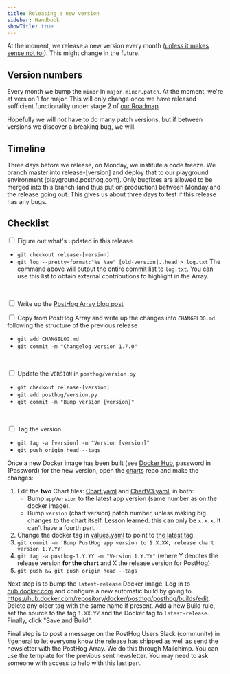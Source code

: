 ```yaml
---
title: Releasing a new version
sidebar: Handbook
showTitle: true
---
```


At the moment, we release a new version every month ([unless it makes sense not to!](/blog/we-ship-whenever)). This might change in the future.

## Version numbers

Every month we bump the `minor` in `major.minor.patch`. At the moment, we're at version 1 for major. This will only change once we have released sufficient functionality under stage 2 of [our Roadmap](/handbook/strategy/roadmap/).

Hopefully we will not have to do many patch versions, but if between versions we discover a breaking bug, we will.

## Timeline

Three days before we release, on Monday, we institute a code freeze. We branch master into release-[version] and deploy that to our playground environment (playground.posthog.com). Only bugfixes are allowed to be merged into this branch (and thus put on production) between Monday and the release going out. This gives us about three days to test if this release has any bugs.

## Checklist

<input type="checkbox"/> Figure out what's updated in this release
  - `git checkout release-[version]`
  - `git log --pretty=format:"%s %ae" [old-version]..head > log.txt`
The command above will output the entire commit list to `log.txt`. You can use this list to obtain external contributions to highlight in the Array.

<br />

<input type="checkbox"/> Write up the [PostHog Array blog post](/handbook/growth/marketing/blog#posthog-array)

<input type="checkbox"/> Copy from PostHog Array and write up the changes into `CHANGELOG.md` following the structure of the previous release
  - `git add CHANGELOG.md`
  - `git commit -m "Changelog version 1.7.0"`

<br />


<input type="checkbox"/> Update the `VERSION` in `posthog/version.py`
  - `git checkout release-[version]`
  - `git add posthog/version.py`
  - `git commit -m "Bump version [version]"`

<br />

<input type="checkbox"/> Tag the version
  - `git tag -a [version] -m "Version [version]"`
  - `git push origin head --tags`


Once a new Docker image has been built (see [Docker Hub](https://hub.docker.com), password in 1Password) for the new version, open the [charts](https://github.com/PostHog/charts) repo and make the changes:

1. Edit the **two** Chart files: [Chart.yaml](https://github.com/PostHog/charts/blob/master/charts/posthog/Chart.yaml) and [ChartV3.yaml](https://github.com/PostHog/charts/blob/master/charts/posthog/ChartV3.yaml), in both: 
    - Bump `appVersion` to the latest app version (same number as on the docker image).
    - Bump `version` (chart version) patch number, unless making big changes to the chart itself. Lesson learned: this can only be `x.x.x`. It can't have a fourth part.
2. Change the docker tag in [values.yaml](https://github.com/PostHog/charts/blob/master/charts/posthog/values.yaml#L6) to point to [the latest tag](https://hub.docker.com/r/posthog/posthog/tags?page=1&ordering=last_updated).
3. `git commit -m 'Bump PostHog app version to 1.X.XX, release chart version 1.Y.YY'`
4. `git tag -a posthog-1.Y.YY -m "Version 1.Y.YY"` (where Y denotes the release version **for the chart** and X the release version for PostHog)
5. `git push && git push origin head --tags`

Next step is to bump the `latest-release` Docker image. Log in to [hub.docker.com](https://hub.docker.com/repository/docker/posthog/posthog/builds) and configure a new automatic build by going to https://hub.docker.com/repository/docker/posthog/posthog/builds/edit. Delete any older tag with the same name if present. Add a new Build rule, set the source to the tag `1.XX.YY` and the Docker tag to `latest-release`. Finally, click "Save and Build".


Final step is to post a message on the PostHog Users Slack (community) in [#general](https://posthogusers.slack.com/archives/CT7HXDEG3) to let everyone know the release has shipped as well as send the newsletter with the PostHog Array. We do this through Mailchimp. You can use the template for the previous sent newsletter. You may need to ask someone with access to help with this last part.
